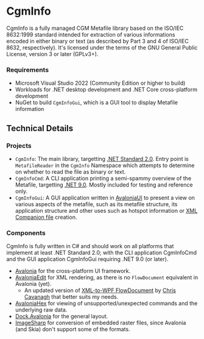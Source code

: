 # CgmInfo
CgmInfo is a fully managed CGM Metafile library based on the ISO/IEC 8632:1999 standard intended for extraction of various informations encoded in either binary or text (as described by Part 3 and 4 of ISO/IEC 8632, respectively). It's licensed under the terms of the GNU General Public License, version 3 or later (GPLv3+).

### Requirements
* Microsoft Visual Studio 2022 (Community Edition or higher to build)
* Workloads for .NET desktop development and .NET Core cross-platform development
* NuGet to build `CgmInfoGui`, which is a GUI tool to display Metafile information

## Technical Details

### Projects
* `CgmInfo`: The main library, targetting [.NET Standard 2.0](https://github.com/dotnet/standard). Entry point is `MetafileReader` in the `CgmInfo` Namespace which attempts to determine on whether to read the file as binary or text.
* `CgmInfoCmd`: A CLI application printing a semi-spammy overview of the Metafile, targetting [.NET 9.0](https://github.com/dotnet/core). Mostly included for testing and reference only.
* `CgmInfoGui`: A GUI application written in [AvaloniaUI](https://github.com/AvaloniaUI/Avalonia/) to present a view on various aspects of the metafile, such as its metafile structure, its application structure and other uses such as hotspot information or [XML Companion file](http://www.w3.org/TR/webcgm20/WebCGM20-XCF.html) creation.

### Components
CgmInfo is fully written in C# and should work on all platforms that implement at least .NET Standard 2.0; with the CLI application CgmInfoCmd and the GUI application CgmInfoGui requiring .NET 9.0 (or later).
- [Avalonia](https://github.com/AvaloniaUI/Avalonia/) for the cross-platform UI framework.
- [AvaloniaEdit](https://github.com/AvaloniaUI/AvaloniaEdit/) for XML rendering, as there is no `FlowDocument` equivalent in Avalonia (yet).
  - An updated version of [XML-to-WPF FlowDocument](http://xmlflowdocument.codeplex.com/) by [Chris Cavanagh](https://chriscavanagh.wordpress.com/2008/11/02/rendering-xml-as-a-flowdocument/) that better suits my needs.
- [AvaloniaHex](https://github.com/Washi1337/AvaloniaHex/) for viewing of unsupported/unexpected commands and the underlying raw data.
- [Dock.Avalonia](https://github.com/wieslawsoltes/Dock/) for the general layout.
- [ImageSharp](https://github.com/SixLabors/ImageSharp/) for conversion of embedded raster files, since Avalonia (and Skia) don't support some of the formats.
